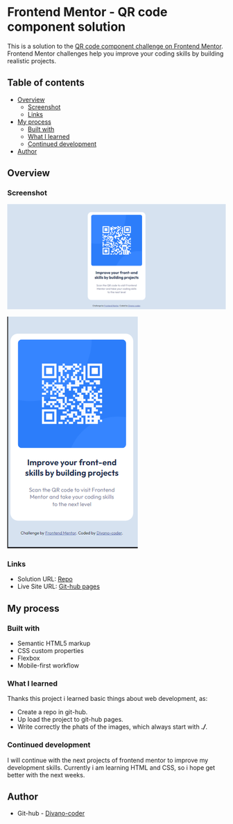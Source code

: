 # Frontend Mentor - QR code component solution

This is a solution to the [QR code component challenge on Frontend Mentor](https://www.frontendmentor.io/challenges/qr-code-component-iux_sIO_H). Frontend Mentor challenges help you improve your coding skills by building realistic projects. 

## Table of contents

- [Overview](#overview)
  - [Screenshot](#screenshot)
  - [Links](#links)
- [My process](#my-process)
  - [Built with](#built-with)
  - [What I learned](#what-i-learned)
  - [Continued development](#continued-development)
- [Author](#author)

## Overview

### Screenshot

![](./images/screenshot-desktop.png)

![](./images/screenshot-mobile.png)

### Links

- Solution URL: [Repo](https://github.com/Divano-coder/qr-code-component)
- Live Site URL: [Git-hub pages](https://divano-coder.github.io/qr-code-component/)

## My process

### Built with

- Semantic HTML5 markup
- CSS custom properties
- Flexbox
- Mobile-first workflow

### What I learned

Thanks this project i learned basic things about web development, as:
- Create a repo in git-hub.
- Up load the project to git-hub pages. 
- Write correctly the phats of the images, which always start with ***./***.

### Continued development

I will continue with the next projects of frontend mentor to improve my development skills. Currently i am learning HTML and CSS, so i hope get better with the next weeks. 

## Author

- Git-hub - [Divano-coder](https://github.com/Divano-coder)


